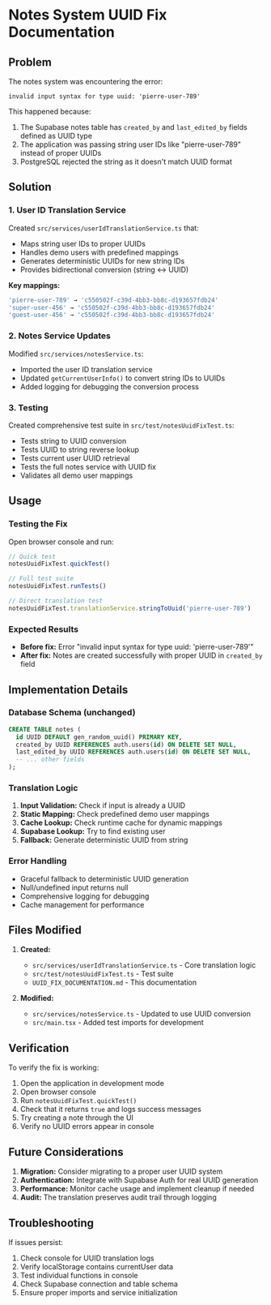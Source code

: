 # Notes System UUID Fix Documentation

## Problem

The notes system was encountering the error:
```
invalid input syntax for type uuid: 'pierre-user-789'
```

This happened because:
1. The Supabase notes table has `created_by` and `last_edited_by` fields defined as UUID type
2. The application was passing string user IDs like "pierre-user-789" instead of proper UUIDs
3. PostgreSQL rejected the string as it doesn't match UUID format

## Solution

### 1. User ID Translation Service

Created `src/services/userIdTranslationService.ts` that:
- Maps string user IDs to proper UUIDs
- Handles demo users with predefined mappings
- Generates deterministic UUIDs for new string IDs
- Provides bidirectional conversion (string ↔ UUID)

**Key mappings:**
```typescript
'pierre-user-789' → 'c550502f-c39d-4bb3-bb8c-d193657fdb24'
'super-user-456' → 'c550502f-c39d-4bb3-bb8c-d193657fdb24'
'guest-user-456' → 'c550502f-c39d-4bb3-bb8c-d193657fdb24'
```

### 2. Notes Service Updates

Modified `src/services/notesService.ts`:
- Imported the user ID translation service
- Updated `getCurrentUserInfo()` to convert string IDs to UUIDs
- Added logging for debugging the conversion process

### 3. Testing

Created comprehensive test suite in `src/test/notesUuidFixTest.ts`:
- Tests string to UUID conversion
- Tests UUID to string reverse lookup
- Tests current user UUID retrieval
- Tests the full notes service with UUID fix
- Validates all demo user mappings

## Usage

### Testing the Fix

Open browser console and run:

```javascript
// Quick test
notesUuidFixTest.quickTest()

// Full test suite
notesUuidFixTest.runTests()

// Direct translation test
notesUuidFixTest.translationService.stringToUuid('pierre-user-789')
```

### Expected Results

- **Before fix:** Error "invalid input syntax for type uuid: 'pierre-user-789'"
- **After fix:** Notes are created successfully with proper UUID in `created_by` field

## Implementation Details

### Database Schema (unchanged)
```sql
CREATE TABLE notes (
  id UUID DEFAULT gen_random_uuid() PRIMARY KEY,
  created_by UUID REFERENCES auth.users(id) ON DELETE SET NULL,
  last_edited_by UUID REFERENCES auth.users(id) ON DELETE SET NULL,
  -- ... other fields
);
```

### Translation Logic

1. **Input Validation:** Check if input is already a UUID
2. **Static Mapping:** Check predefined demo user mappings
3. **Cache Lookup:** Check runtime cache for dynamic mappings
4. **Supabase Lookup:** Try to find existing user
5. **Fallback:** Generate deterministic UUID from string

### Error Handling

- Graceful fallback to deterministic UUID generation
- Null/undefined input returns null
- Comprehensive logging for debugging
- Cache management for performance

## Files Modified

1. **Created:**
   - `src/services/userIdTranslationService.ts` - Core translation logic
   - `src/test/notesUuidFixTest.ts` - Test suite
   - `UUID_FIX_DOCUMENTATION.md` - This documentation

2. **Modified:**
   - `src/services/notesService.ts` - Updated to use UUID conversion
   - `src/main.tsx` - Added test imports for development

## Verification

To verify the fix is working:

1. Open the application in development mode
2. Open browser console
3. Run `notesUuidFixTest.quickTest()`
4. Check that it returns `true` and logs success messages
5. Try creating a note through the UI
6. Verify no UUID errors appear in console

## Future Considerations

1. **Migration:** Consider migrating to a proper user UUID system
2. **Authentication:** Integrate with Supabase Auth for real UUID generation
3. **Performance:** Monitor cache usage and implement cleanup if needed
4. **Audit:** The translation preserves audit trail through logging

## Troubleshooting

If issues persist:

1. Check console for UUID translation logs
2. Verify localStorage contains currentUser data
3. Test individual functions in console
4. Check Supabase connection and table schema
5. Ensure proper imports and service initialization